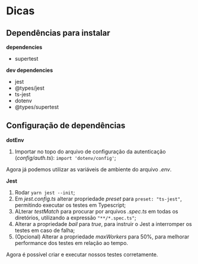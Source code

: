 # Dicas

## Dependências para instalar

**dependencies**
- supertest

**dev dependencies**
- jest
- @types/jest
- ts-jest
- dotenv
- @types/supertest

## Configuração de dependências

**dotEnv**
1. Importar no topo do arquivo de configuração da autenticação (_config/auth.ts_): `import 'dotenv/config'`;

Agora já podemos utilizar as variáveis de ambiente do arquivo _.env_.

**Jest**
1. Rodar `yarn jest --init`;
1. Em _jest.config.ts_ alterar propriedade _preset_ para `preset: "ts-jest"`, permitindo executar os testes em Typescript;
1. ALterar _testMatch_ para procurar por arquivos _.spec.ts_ em todas os diretórios, utilizando a expressão `"**/*.spec.ts"`;
1. Alterar a propriedade _bail_ para _true_, para instruir o Jest a interromper os testes em caso de falha;
1. (Opcional) Alterar a propriedade _maxWorkers_ para 50%, para melhorar performance dos testes em relação ao tempo.

Agora é possível criar e executar nossos testes corretamente.
